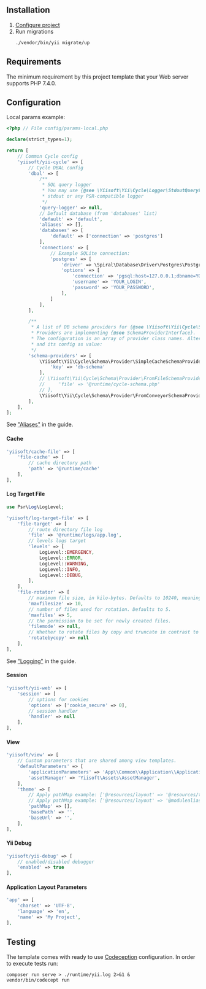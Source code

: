 ## Installation

1. [Configure project](#configuration)
2. Run migrations
    ```bash
    ./vendor/bin/yii migrate/up
    ```


## Requirements

The minimum requirement by this project template that your Web server supports PHP 7.4.0.

## Configuration

Local params example:

```php
<?php // File config/params-local.php

declare(strict_types=1);

return [
    // Common Cycle config
    'yiisoft/yii-cycle' => [
        // Cycle DBAL config
        'dbal' => [
            /**
             * SQL query logger
             * You may use {@see \Yiisoft\Yii\Cycle\Logger\StdoutQueryLogger} class to pass log to
             * stdout or any PSR-compatible logger
             */
            'query-logger' => null,
            // Default database (from 'databases' list)
            'default' => 'default',
            'aliases' => [],
            'databases' => [
                'default' => ['connection' => 'postgres']
            ],
            'connections' => [
                // Example SQLite connection:
                'postgres' => [
                    'driver' => \Spiral\Database\Driver\Postgres\PostgresDriver::class,
                    'options' => [
                        'connection' => 'pgsql:host=127.0.0.1;dbname=YOUR_DB_NAME',
                        'username' => 'YOUR_LOGIN',
                        'password' => 'YOUR_PASSWORD',
                    ],
                ]
            ],
        ],

        /**
         * A list of DB schema providers for {@see \Yiisoft\Yii\Cycle\Schema\SchemaManager}
         * Providers are implementing {@see SchemaProviderInterface}.
         * The configuration is an array of provider class names. Alternatively, you can specify provider class as key
         * and its config as value:
         */
        'schema-providers' => [
            \Yiisoft\Yii\Cycle\Schema\Provider\SimpleCacheSchemaProvider::class => [
                'key' => 'db-schema'
            ],
            // \Yiisoft\Yii\Cycle\Schema\Provider\FromFileSchemaProvider::class => [
            //     'file' => '@runtime/cycle-schema.php'
            // ],
            \Yiisoft\Yii\Cycle\Schema\Provider\FromConveyorSchemaProvider::class,
        ],
    ],
];
```


See ["Aliases"](https://github.com/yiisoft/docs/blob/master/guide/en/concept/aliases.md) in the guide.

#### Cache

```php
'yiisoft/cache-file' => [
    'file-cache' => [
        // cache directory path
        'path' => '@runtime/cache'
    ],
],
```

#### Log Target File

```php
use Psr\Log\LogLevel;

'yiisoft/log-target-file' => [
    'file-target' => [
        // route directory file log
        'file' => '@runtime/logs/app.log',
        // levels logs target
        'levels' => [
            LogLevel::EMERGENCY,
            LogLevel::ERROR,
            LogLevel::WARNING,
            LogLevel::INFO,
            LogLevel::DEBUG,
        ],
    ],
    'file-rotator' => [
        // maximum file size, in kilo-bytes. Defaults to 10240, meaning 10MB.
        'maxfilesize' => 10,
        // number of files used for rotation. Defaults to 5.
        'maxfiles' => 5,
        // the permission to be set for newly created files.
        'filemode' => null,
        // Whether to rotate files by copy and truncate in contrast to rotation by renaming files.
        'rotatebycopy' => null
    ],
],
```

See ["Logging"](https://github.com/yiisoft/docs/blob/master/guide/en/runtime/logging.md) in the guide.

#### Session

```php
'yiisoft/yii-web' => [
    'session' => [
        // options for cookies
        'options' => ['cookie_secure' => 0],
        // session handler
        'handler' => null
    ],
],
```

#### View

```php
'yiisoft/view' => [
    // Custom parameters that are shared among view templates.
    'defaultParameters' => [
        'applicationParameters' => 'App\\Common\\Application\\ApplicationParameters',
        'assetManager' => 'Yiisoft\Assets\AssetManager',
    ],
    'theme' => [
        // Apply pathMap example: ['@resources/layout' => '@resources/theme'] in yiisoft/app
        // Apply pathMap example: ['@resources/layout' => '@modulealiases/theme'] in module
        'pathMap' => [],
        'basePath' => '',
        'baseUrl' => '',
    ],    
],

```

#### Yii Debug

```php
'yiisoft/yii-debug' => [
    // enabled/disabled debugger
    'enabled' => true
],
```

#### Application Layout Parameters

```php
'app' => [
    'charset' => 'UTF-8',
    'language' => 'en',
    'name' => 'My Project',
],
```

## Testing

The template comes with ready to use [Codeception](https://codeception.com/) configuration.
In order to execute tests run:

```
composer run serve > ./runtime/yii.log 2>&1 &
vendor/bin/codecept run
```
